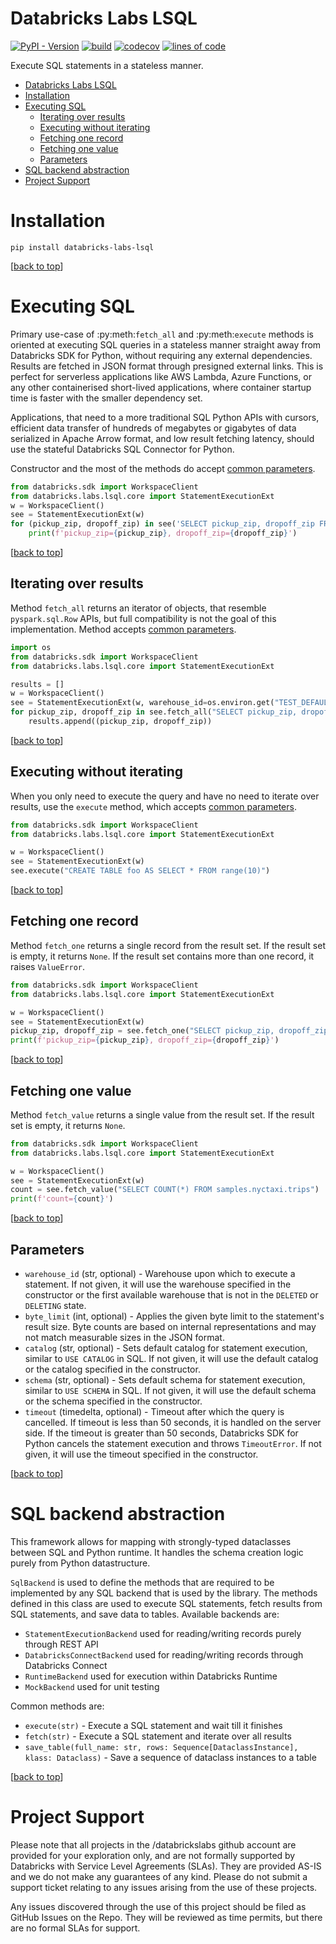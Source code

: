 Databricks Labs LSQL
===

[![PyPI - Version](https://img.shields.io/pypi/v/databricks-labs-lightsql.svg)](https://pypi.org/project/databricks-labs-lsql)
[![build](https://github.com/databrickslabs/ucx/actions/workflows/push.yml/badge.svg)](https://github.com/databrickslabs/lsql/actions/workflows/push.yml) [![codecov](https://codecov.io/github/databrickslabs/lsql/graph/badge.svg?token=p0WKAfW5HQ)](https://codecov.io/github/databrickslabs/ucx)  [![lines of code](https://tokei.rs/b1/github/databrickslabs/lsql)]([https://codecov.io/github/databrickslabs/lsql](https://github.com/databrickslabs/lsql))

Execute SQL statements in a stateless manner.

<!-- TOC -->
* [Databricks Labs LSQL](#databricks-labs-lsql)
* [Installation](#installation)
* [Executing SQL](#executing-sql)
  * [Iterating over results](#iterating-over-results)
  * [Executing without iterating](#executing-without-iterating)
  * [Fetching one record](#fetching-one-record)
  * [Fetching one value](#fetching-one-value)
  * [Parameters](#parameters)
* [SQL backend abstraction](#sql-backend-abstraction)
* [Project Support](#project-support)
<!-- TOC -->

# Installation

```console
pip install databricks-labs-lsql
```

[[back to top](#databricks-labs-lsql)]

# Executing SQL

Primary use-case of :py:meth:`fetch_all` and :py:meth:`execute` methods is oriented at executing SQL queries in
a stateless manner straight away from Databricks SDK for Python, without requiring any external dependencies.
Results are fetched in JSON format through presigned external links. This is perfect for serverless applications
like AWS Lambda, Azure Functions, or any other containerised short-lived applications, where container startup
time is faster with the smaller dependency set.

Applications, that need to a more traditional SQL Python APIs with cursors, efficient data transfer of hundreds of
megabytes or gigabytes of data serialized in Apache Arrow format, and low result fetching latency, should use
the stateful Databricks SQL Connector for Python.

Constructor and the most of the methods do accept [common parameters](#parameters).

```python
from databricks.sdk import WorkspaceClient
from databricks.labs.lsql.core import StatementExecutionExt
w = WorkspaceClient()
see = StatementExecutionExt(w)
for (pickup_zip, dropoff_zip) in see('SELECT pickup_zip, dropoff_zip FROM samples.nyctaxi.trips LIMIT 10'):
    print(f'pickup_zip={pickup_zip}, dropoff_zip={dropoff_zip}')
```

[[back to top](#databricks-labs-lsql)]

## Iterating over results

Method `fetch_all` returns an iterator of objects, that resemble `pyspark.sql.Row` APIs, but full
compatibility is not the goal of this implementation. Method accepts [common parameters](#parameters).

```python
import os
from databricks.sdk import WorkspaceClient
from databricks.labs.lsql.core import StatementExecutionExt

results = []
w = WorkspaceClient()
see = StatementExecutionExt(w, warehouse_id=os.environ.get("TEST_DEFAULT_WAREHOUSE_ID"))
for pickup_zip, dropoff_zip in see.fetch_all("SELECT pickup_zip, dropoff_zip FROM samples.nyctaxi.trips LIMIT 10"):
    results.append((pickup_zip, dropoff_zip))
```

[[back to top](#databricks-labs-lsql)]

## Executing without iterating

When you only need to execute the query and have no need to iterate over results, use the `execute` method, 
which accepts [common parameters](#parameters).

```python
from databricks.sdk import WorkspaceClient
from databricks.labs.lsql.core import StatementExecutionExt

w = WorkspaceClient()
see = StatementExecutionExt(w)
see.execute("CREATE TABLE foo AS SELECT * FROM range(10)")
```

[[back to top](#databricks-labs-lsql)]

## Fetching one record

Method `fetch_one` returns a single record from the result set. If the result set is empty, it returns `None`. 
If the result set contains more than one record, it raises `ValueError`.

```python
from databricks.sdk import WorkspaceClient
from databricks.labs.lsql.core import StatementExecutionExt

w = WorkspaceClient()
see = StatementExecutionExt(w)
pickup_zip, dropoff_zip = see.fetch_one("SELECT pickup_zip, dropoff_zip FROM samples.nyctaxi.trips LIMIT 1")
print(f'pickup_zip={pickup_zip}, dropoff_zip={dropoff_zip}')
```

[[back to top](#databricks-labs-lsql)]

## Fetching one value

Method `fetch_value` returns a single value from the result set. If the result set is empty, it returns `None`.

```python
from databricks.sdk import WorkspaceClient
from databricks.labs.lsql.core import StatementExecutionExt

w = WorkspaceClient()
see = StatementExecutionExt(w)
count = see.fetch_value("SELECT COUNT(*) FROM samples.nyctaxi.trips")
print(f'count={count}')
```

[[back to top](#databricks-labs-lsql)]

## Parameters

* `warehouse_id` (str, optional) - Warehouse upon which to execute a statement. If not given, it will use the warehouse specified in the constructor or the first available warehouse that is not in the `DELETED` or `DELETING` state.
* `byte_limit` (int, optional) - Applies the given byte limit to the statement's result size. Byte counts are based on internal representations and may not match measurable sizes in the JSON format.
* `catalog` (str, optional) - Sets default catalog for statement execution, similar to `USE CATALOG` in SQL. If not given, it will use the default catalog or the catalog specified in the constructor.
* `schema` (str, optional) - Sets default schema for statement execution, similar to `USE SCHEMA` in SQL. If not given, it will use the default schema or the schema specified in the constructor.
* `timeout` (timedelta, optional) - Timeout after which the query is cancelled. If timeout is less than 50 seconds, it is handled on the server side. If the timeout is greater than 50 seconds, Databricks SDK for Python cancels the statement execution and throws `TimeoutError`. If not given, it will use the timeout specified in the constructor.

[[back to top](#databricks-labs-lsql)]

# SQL backend abstraction

This framework allows for mapping with strongly-typed dataclasses between SQL and Python runtime. It handles the schema 
creation logic purely from Python datastructure.

`SqlBackend` is used to define the methods that are required to be implemented by any SQL backend
that is used by the library. The methods defined in this class are used to execute SQL statements, 
fetch results from SQL statements, and save data to tables. Available backends are:

- `StatementExecutionBackend` used for reading/writing records purely through REST API
- `DatabricksConnectBackend` used for reading/writing records through Databricks Connect
- `RuntimeBackend` used for execution within Databricks Runtime
- `MockBackend` used for unit testing

Common methods are:
- `execute(str)` - Execute a SQL statement and wait till it finishes
- `fetch(str)` - Execute a SQL statement and iterate over all results
- `save_table(full_name: str, rows: Sequence[DataclassInstance], klass: Dataclass)` - Save a sequence of dataclass instances to a table

[[back to top](#databricks-labs-lsql)]

# Project Support
Please note that all projects in the /databrickslabs github account are provided for your exploration only, and are not formally supported by Databricks with Service Level Agreements (SLAs).  They are provided AS-IS and we do not make any guarantees of any kind.  Please do not submit a support ticket relating to any issues arising from the use of these projects.

Any issues discovered through the use of this project should be filed as GitHub Issues on the Repo.  They will be reviewed as time permits, but there are no formal SLAs for support.
